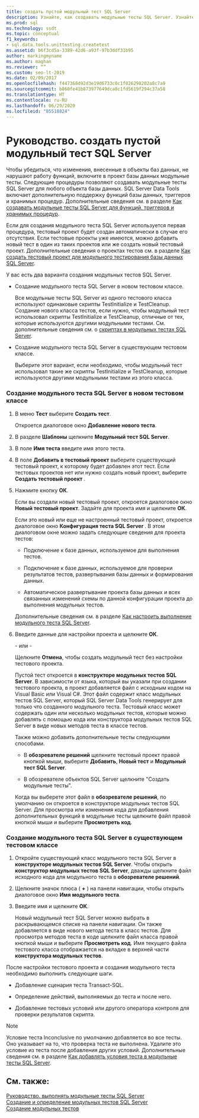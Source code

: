 ```yaml
---
title: создать пустой модульный тест SQL Server
description: Узнайте, как создавать модульные тесты SQL Server. Узнайте, как использовать те же скрипты TestInitialize и TestCleanup, которые применяются в других тестах, и как использовать другие скрипты.
ms.prod: sql
ms.technology: ssdt
ms.topic: conceptual
f1_keywords:
- sql.data.tools.unittesting.createtest
ms.assetid: b6f3cd5a-3389-42d6-a93f-97b3ddf31b95
author: markingmyname
ms.author: maghan
ms.reviewer: “”
ms.custom: seo-lt-2019
ms.date: 02/09/2017
ms.openlocfilehash: f447368d92d3e19d6733c0c1f026298202a8c7a9
ms.sourcegitcommit: b860fe41b873977649dca8c1fd5619f294c37a58
ms.translationtype: HT
ms.contentlocale: ru-RU
ms.lasthandoff: 06/29/2020
ms.locfileid: "85518824"
---
```

# <a name="how-to-create-an-empty-sql-server-unit-test"></a>Руководство. создать пустой модульный тест SQL Server

Чтобы убедиться, что изменения, внесенные в объекты баз данных, не нарушают работу функций, включите в проект базы данных модульные тесты. Следующие процедуры позволяют создавать модульные тесты SQL Server для любого объекта базы данных. SQL Server Data Tools включает дополнительную поддержку функций базы данных, триггеров и хранимых процедур. Дополнительные сведения см. в разделе [Как создавать модульные тесты SQL Server для функций, триггеров и хранимых процедур](../ssdt/how-to-create-unit-tests-for-functions-triggers-stored-procedures.md).  
  
Если для создания модульного теста SQL Server используется первая процедура, тестовый проект будет создан автоматически в случае его отсутствия. Если тестовые проекты уже имеются, можно добавить новый тест в один из таких проектов или же создать новый тестовый проект. Дополнительные сведения о проектах тестов см. в разделе [Как создать тестовый проект для модульного тестирования базы данных SQL Server](../ssdt/how-to-create-a-test-project-for-sql-server-database-unit-testing.md).  
  
У вас есть два варианта создания модульных тестов SQL Server.  
  
-   Создание модульного теста SQL Server в новом тестовом классе.  
  
    Все модульные тесты SQL Server из одного тестового класса используют одинаковые скрипты TestInitialize и TestCleanup. Создание нового класса тестов, если нужно, чтобы модульный тест использовал скрипты TestInitialize и TestCleanup, отличные от тех, которые используются другими модульными тестами. См. дополнительные сведения см. о [скриптах в модульных тестах SQL Server](../ssdt/scripts-in-sql-server-unit-tests.md).  
  
-   Создание модульного теста SQL Server в существующем тестовом классе.  
  
    Выберите этот вариант, если необходимо, чтобы модульный тест использовал такие же скрипты TestInitialize и TestCleanup, которые используются другими модульными тестами из этого класса.  
  
### <a name="to-create-a-sql-server-unit-test-inside-a-new-test-class"></a>Создание модульного теста SQL Server в новом тестовом классе  
  
1.  В меню **Тест** выберите **Создать тест**.  
  
    Откроется диалоговое окно **Добавление нового теста**.  
  
2.  В разделе **Шаблоны** щелкните **Модульный тест SQL Server**.  
  
3.  В поле **Имя теста** введите имя этого теста.  
  
4.  В поле **Добавить в тестовый проект** выберите существующий тестовый проект, к которому будет добавлен этот тест. Если тестовых проектов нет или нужно создать новый проект, выберите **Создать тестовый проект <language>** .  
  
5.  Нажмите кнопку **ОК**.  
  
    Если вы создали новый тестовый проект, откроется диалоговое окно **Новый тестовый проект**. Задайте для проекта имя и щелкните **ОК**.  
  
    Если это новый или еще не настроенный тестовый проект, откроется диалоговое окно **Конфигурация теста SQL Server <ProjectName>** . В этом диалоговом окне можно задать следующие сведения для проекта тестов:  
  
    -   Подключение к базе данных, используемое для выполнения тестов.  
  
    -   Подключение к базе данных, используемое для проверки результатов тестов, развертывания базы данных и формирования данных.  
  
    -   Автоматическое развертывание проекта базы данных и всех связанных изменений схемы по данной конфигурации проекта до выполнения модульных тестов.  
  
    Дополнительные сведения см. в разделе [Как настроить выполнение модульного теста SQL Server](../ssdt/how-to-configure-sql-server-unit-test-execution.md).  
  
6.  Введите данные для настройки проекта и щелкните **ОК**.  
  
    \- или -  
  
    Щелкните **Отмена**, чтобы создать модульный тест без настройки тестового проекта.  
  
    Пустой тест откроется в **конструкторе модульных тестов SQL Server**. В зависимости от языка, который вы указали при создании тестового проекта, в проект добавляется файл с исходным кодом на Visual Basic или Visual C\#. Этот файл содержит класс модульных тестов SQL Server, который SQL Server Data Tools генерирует для только что созданного модульного теста. Тестовый класс может содержать один или несколько модульных тестов, которые можно добавлять с помощью кода или конструктора модульных тестов SQL Server в виде новых методов теста в классе тестов.  
  
    Также можно добавить дополнительные тесты следующими способами.  
  
    -   В **обозревателе решений** щелкните тестовый проект правой кнопкой мыши, выберите **Добавить**, **Новый тест** и **Модульный тест SQL Server**.  
  
    -   В обозревателе объектов SQL Server щелкните "Создать модульные тесты".  
  
    Когда вы выберете этот файл в **обозревателе решений**, по умолчанию он откроется в конструкторе модульных тестов SQL Server. Для просмотра или изменения кода для добавления дополнительных функций в модульные тесты щелкните файл правой кнопкой мыши и выберите **Просмотреть код**.  
  
### <a name="to-create-a-sql-server-unit-test-inside-an-existing-test-class"></a>Создание модульного теста SQL Server в существующем тестовом классе  
  
1.  Откройте существующий класс модульного теста SQL Server в **конструкторе модульных тестов SQL Server**. Чтобы открыть **конструктор модульных тестов SQL Server**, дважды щелкните файл исходного кода для модульного теста в **обозревателе решений**.  
  
2.  Щелкните значок плюса ( **+** ) на панели навигации, чтобы открыть диалоговое окно **Имя модульного теста**.  
  
3.  Введите имя и щелкните **ОК**.  
  
    Новый модульный тест SQL Server можно выбрать в раскрывающемся списке на панели навигации. Он также добавляется в виде нового метода теста в класс тестов. Для просмотра методов теста в коде щелкните файл класса правой кнопкой мыши и выберите **Просмотреть код**. Имя текущего файла тестового класса отображается на вкладке в верхней части **конструктора модульных тестов**.  
  
После настройки тестового проекта и создания модульного теста необходимо выполнить следующие шаги.  
  
-   Добавление сценария теста Transact\-SQL.  
  
-   Определение действий, выполняемых до теста и после него.  
  
-   Добавление тестовых условий или другого оператора контроля для проверки результатов скрипта.  
  
> [!NOTE]  
> Условие теста Inconclusive по умолчанию добавляется во все тесты. Оно указывает на то, что проверка теста не выполнена. Удалите это условие из теста после добавления других условий. Дополнительные сведения см. в разделе [Как добавлять условия теста в модульные тесты SQL Server](https://msdn.microsoft.com/library/aa833242(VS.100).aspx).  
  
## <a name="see-also"></a>См. также:  
[Руководство. выполнять модульные тесты SQL Server](../ssdt/how-to-run-sql-server-unit-tests.md)  
[Создание и определение модульных тестов SQL Server](../ssdt/creating-and-defining-sql-server-unit-tests.md)  
[Создание модульных тестов](https://msdn.microsoft.com/library/ms182523(VS.90).aspx)  
  
